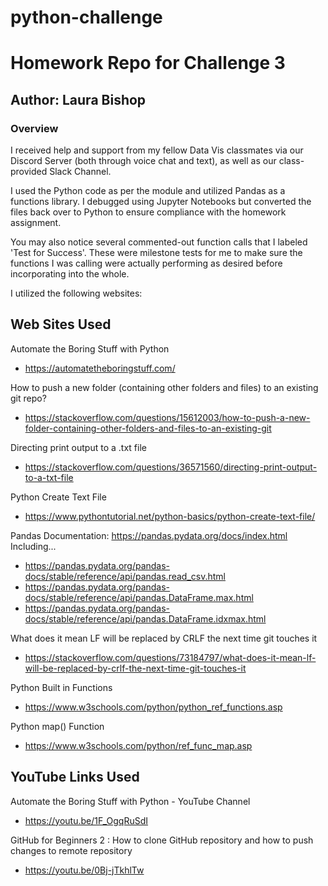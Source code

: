 # python-challenge
# Homework Repo for Challenge 3

## Author: Laura Bishop

### Overview

I received help and support from my fellow Data Vis classmates via our Discord Server (both through voice chat and text), as well as our class-provided Slack Channel.

I used the Python code as per the module and utilized Pandas as a functions library. I debugged using Jupyter Notebooks but converted the files back over to Python to ensure compliance with the homework assignment.

You may also notice several commented-out function calls that I labeled 'Test for Success'. These were milestone tests for me to make sure the functions I was calling were actually performing as desired before incorporating into the whole.

I utilized the following websites:

## Web Sites Used

Automate the Boring Stuff with Python
* https://automatetheboringstuff.com/

How to push a new folder (containing other folders and files) to an existing git repo?
 * https://stackoverflow.com/questions/15612003/how-to-push-a-new-folder-containing-other-folders-and-files-to-an-existing-git

 Directing print output to a .txt file
 * https://stackoverflow.com/questions/36571560/directing-print-output-to-a-txt-file

 Python Create Text File
 * https://www.pythontutorial.net/python-basics/python-create-text-file/

 Pandas Documentation: https://pandas.pydata.org/docs/index.html
Including...

 * https://pandas.pydata.org/pandas-docs/stable/reference/api/pandas.read_csv.html
 * https://pandas.pydata.org/pandas-docs/stable/reference/api/pandas.DataFrame.max.html
 * https://pandas.pydata.org/pandas-docs/stable/reference/api/pandas.DataFrame.idxmax.html

What does it mean LF will be replaced by CRLF the next time git touches it
 * https://stackoverflow.com/questions/73184797/what-does-it-mean-lf-will-be-replaced-by-crlf-the-next-time-git-touches-it

 Python Built in Functions
 * https://www.w3schools.com/python/python_ref_functions.asp

Python map() Function
* https://www.w3schools.com/python/ref_func_map.asp

## YouTube Links Used

Automate the Boring Stuff with Python - YouTube Channel
* https://youtu.be/1F_OgqRuSdI

 GitHub for Beginners 2 : How to clone GitHub repository and how to push changes to remote repository
 * https://youtu.be/0Bj-jTkhlTw
